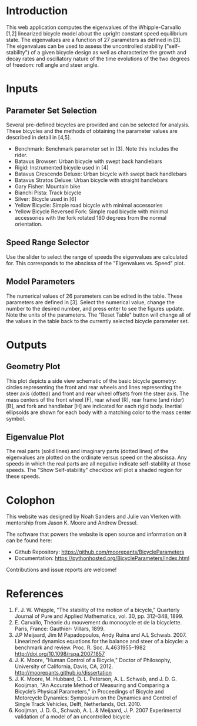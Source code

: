 # Introduction

This web application computes the eigenvalues of the Whipple-Carvallo [1,2]
linearized bicycle model about the upright constant speed equilibrium state.
The eigenvalues are a function of 27 parameters as defined in [3]. The
eigenvalues can be used to assess the uncontrolled stability ("self-stability")
of a given bicycle design as well as characterize the growth and decay rates
and oscillatory nature of the time evolutions of the two degrees of freedom:
roll angle and steer angle.

# Inputs

## Parameter Set Selection

Several pre-defined bicycles are provided and can be selected for analysis.
These bicycles and the methods of obtaining the parameter values are described
in detail in [4,5].

- Benchmark: Benchmark parameter set in [3]. Note this includes the rider.
- Batavus Browser: Urban bicycle with swept back handlebars
- Rigid: Instrumented bicycle used in [4]
- Batavus Crescendo Deluxe: Urban bicycle with swept back handlebars
- Batavus Stratos Deluxe: Urban bicycle with straight handlebars
- Gary Fisher: Mountain bike
- Bianchi Pista: Track bicycle
- Silver: Bicycle used in [6]
- Yellow Bicycle: Simple road bicycle with minimal accessories
- Yellow Bicycle Reversed Fork: Simple road bicycle with minimal accessories
  with the fork rotated 180 degrees from the normal orientation.

## Speed Range Selector

Use the slider to select the range of speeds the eigenvalues are calculated
for. This corresponds to the abscissa of the "Eigenvalues vs. Speed" plot.

## Model Parameters

The numerical values of 26 parameters can be edited in the table. These
parameters are defined in [3]. Select the numerical value, change the number to
the desired number, and press enter to see the figures update. Note the units
of the parameters. The "Reset Table" button will change all of the values in
the table back to the currently selected bicycle parameter set.

# Outputs

## Geometry Plot

This plot depicts a side view schematic of the basic bicycle geometry: circles
representing the front and rear wheels and lines representing the steer axis
(dotted) and front and rear wheel offsets from the steer axis. The mass centers
of the front wheel [F], rear wheel [R], rear frame (and rider) [B], and fork
and handlebar [H] are indicated for each rigid body. Inertial ellipsoids are
shown for each body with a matching color to the mass center symbol.

## Eigenvalue Plot

The real parts (solid lines) and imaginary parts (dotted lines) of the
eigenvalues are plotted on the ordinate versus speed on the abscissa. Any
speeds in which the real parts are all negative indicate self-stability at
those speeds. The "Show Self-stability" checkbox will plot a shaded region for
these speeds.

# Colophon

This website was designed by Noah Sanders and Julie van Vlerken with mentorship
from Jason K. Moore and Andrew Dressel.

The software that powers the website is open source and information on it can
be found here:

- Github Repository: https://github.com/moorepants/BicycleParameters
- Documentation: https://pythonhosted.org/BicycleParameters/index.html

Contributions and issue reports are welcome!

# References

1. F. J. W. Whipple, "The stability of the motion of a bicycle," Quarterly
   Journal of Pure and Applied Mathematics, vol. 30, pp. 312–348, 1899.
2. E. Carvallo, Théorie du mouvement du monocycle et de la bicyclette. Paris,
   France: Gauthier- Villars, 1899.
3. J.P Meijaard, Jim M Papadopoulos, Andy Ruina and A.L Schwab. 2007.
   Linearized dynamics equations for the balance and steer of a bicycle: a
   benchmark and review. Proc. R. Soc. A.4631955–1982
   http://doi.org/10.1098/rspa.2007.1857
4. J. K. Moore, "Human Control of a Bicycle," Doctor of Philosophy, University
   of California, Davis, CA, 2012. http://moorepants.github.io/dissertation
5. J. K. Moore, M. Hubbard, D. L. Peterson, A. L. Schwab, and J. D. G.
   Kooijman, "An Accurate Method of Measuring and Comparing a Bicycle’s
   Physical Parameters," in Proceedings of Bicycle and Motorcycle Dynamics:
   Symposium on the Dynamics and Control of Single Track Vehicles, Delft,
   Netherlands, Oct.  2010.
6. Kooijman, J. D. G., Schwab, A. L. & Meijaard, J. P. 2007 Experimental
   validation of a model of an uncontrolled bicycle.
